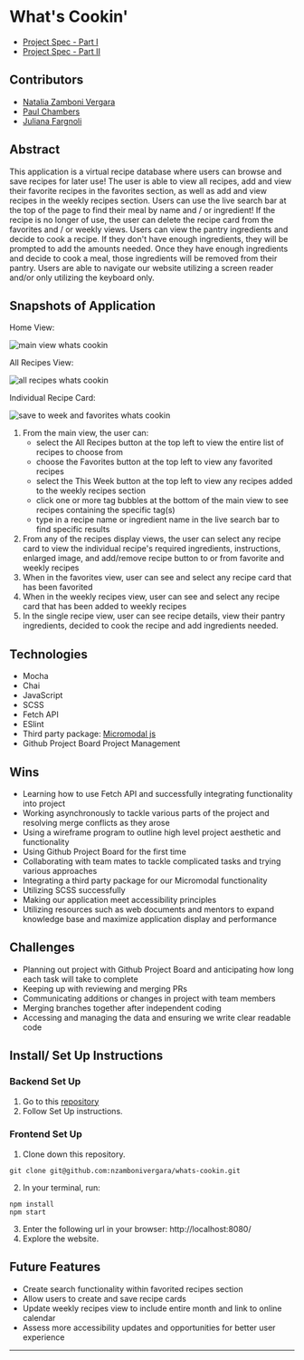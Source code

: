 # What's Cookin'

- [Project Spec - Part I](https://frontend.turing.edu/projects/whats-cookin-part-one.html)
- [Project Spec - Part II](https://frontend.turing.edu/projects/whats-cookin-part-two.html)

## Contributors

- [Natalia Zamboni Vergara](https://github.com/nzambonivergara)
- [Paul Chambers](https://github.com/PaulTimothyChambers)
- [Juliana Fargnoli](https://github.com/jfargnoli01)

## Abstract

This application is a virtual recipe database where users can browse and save recipes for later use! The user is able to view all recipes, add and view their favorite recipes in the favorites section, as well as add and view recipes in the weekly recipes section. Users can use the live search bar at the top of the page to find their meal by name and / or ingredient! If the recipe is no longer of use, the user can delete the recipe card from the favorites and / or weekly views. Users can view the pantry ingredients and decide to cook a recipe. If they don't have enough ingredients, they will be prompted to add the amounts needed. Once they have enough ingredients and decide to cook a meal, those ingredients will be removed from their pantry. Users are able to navigate our website utilizing a screen reader and/or only utilizing the keyboard only.

## Snapshots of Application

Home View:

![main view whats cookin](https://user-images.githubusercontent.com/77421040/132417805-b53f270a-bd87-4fbc-adcc-c164d7a15845.gif)

All Recipes View:

![all recipes whats cookin](https://user-images.githubusercontent.com/77421040/132418149-27a662a9-783f-4b46-b17c-542a44b1e9e8.gif)

Individual Recipe Card:

![save to week and favorites whats cookin](https://user-images.githubusercontent.com/77421040/132417856-630fd251-d5c7-4317-bc9d-2674cd9b5615.gif)

1. From the main view, the user can:
    - select the All Recipes button at the top left to view the entire list of recipes to choose from
    - choose the Favorites button at the top left to view any favorited recipes
    - select the This Week button at the top left to view any recipes added to the weekly recipes section
    - click one or more tag bubbles at the bottom of the main view to see recipes containing the specific tag(s)
    - type in a recipe name or ingredient name in the live search bar to find specific results
2. From any of the recipes display views, the user can select any recipe card to view the individual recipe's required ingredients, instructions, enlarged image, and add/remove recipe button to or from favorite and weekly recipes
3. When in the favorites view, user can see and select any recipe card that has been favorited
4. When in the weekly recipes view, user can see and select any recipe card that has been added to weekly recipes
5. In the single recipe view, user can see recipe details, view their pantry ingredients, decided to cook the recipe and add ingredients needed.

## Technologies

- Mocha
- Chai
- JavaScript
- SCSS
- Fetch API
- ESlint
- Third party package: [Micromodal js](https://micromodal.vercel.app/)
- Github Project Board Project Management

## Wins

- Learning how to use Fetch API and successfully integrating functionality into project
- Working asynchronously to tackle various parts of the project and resolving merge conflicts as they arose
- Using a wireframe program to outline high level project aesthetic and functionality
- Using Github Project Board for the first time
- Collaborating with team mates to tackle complicated tasks and trying various approaches
- Integrating a third party package for our Micromodal functionality
- Utilizing SCSS successfully
- Making our application meet accessibility principles  
- Utilizing resources such as web documents and mentors to expand knowledge base and maximize application display and performance

## Challenges

- Planning out project with Github Project Board and anticipating how long each task will take to complete
- Keeping up with reviewing and merging PRs
- Communicating additions or changes in project with team members
- Merging branches together after independent coding
- Accessing and managing the data and ensuring we write clear readable code

## Install/ Set Up Instructions

### Backend Set Up

1. Go to this [repository](https://github.com/turingschool-examples/whats-cookin-api)
2. Follow Set Up instructions.

### Frontend Set Up

1. Clone down this repository.
  ```
  git clone git@github.com:nzambonivergara/whats-cookin.git
  ```
2. In your terminal, run:
  ```
  npm install
  npm start
  ```
3. Enter the following url in your browser: http://localhost:8080/
4. Explore the website.

## Future Features

- Create search functionality within favorited recipes section
- Allow users to create and save recipe cards
- Update weekly recipes view to include entire month and link to online calendar
- Assess more accessibility updates and opportunities for better user experience
---
